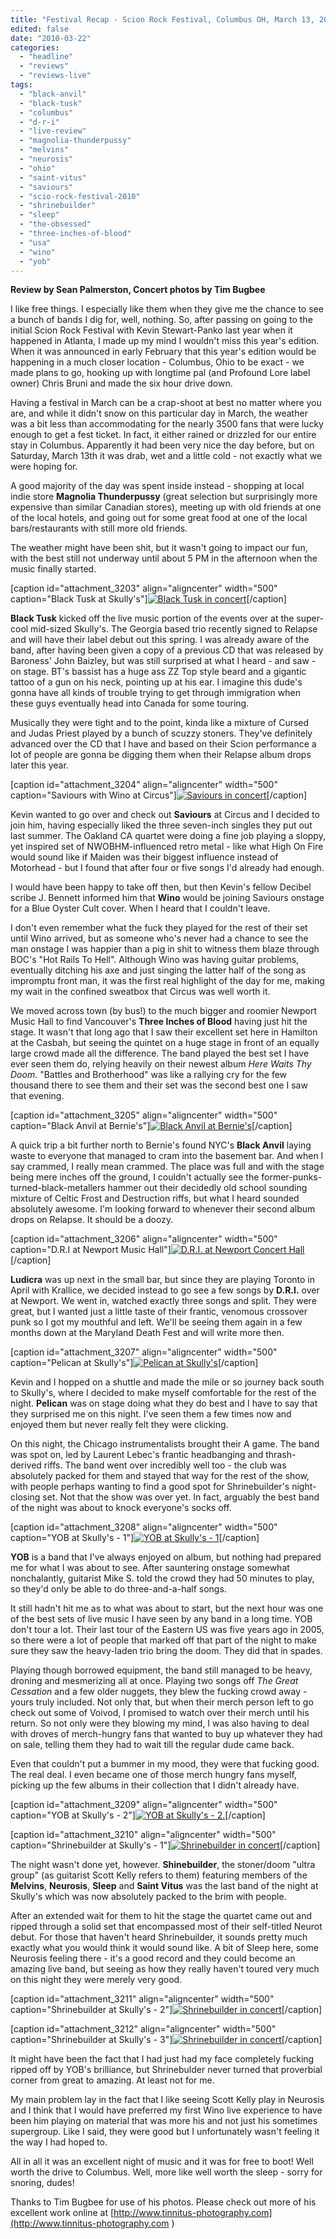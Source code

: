```yaml
---
title: "Festival Recap - Scion Rock Festival, Columbus OH, March 13, 2010"
edited: false
date: "2010-03-22"
categories:
  - "headline"
  - "reviews"
  - "reviews-live"
tags:
  - "black-anvil"
  - "black-tusk"
  - "columbus"
  - "d-r-i"
  - "live-review"
  - "magnolia-thunderpussy"
  - "melvins"
  - "neurosis"
  - "ohio"
  - "saint-vitus"
  - "saviours"
  - "scio-rock-festival-2010"
  - "shrinebuilder"
  - "sleep"
  - "the-obsessed"
  - "three-inches-of-blood"
  - "usa"
  - "wino"
  - "yob"
---
```


**Review by Sean Palmerston, Concert photos by Tim Bugbee**

I like free things. I especially like them when they give me the chance to see a bunch of bands I dig for, well, nothing. So, after passing on going to the initial Scion Rock Festival with Kevin Stewart-Panko last year when it happened in Atlanta, I made up my mind I wouldn't miss this year's edition. When it was announced in early February that this year's edition would be happening in a much closer location - Columbus, Ohio to be exact - we made plans to go, hooking up with longtime pal (and Profound Lore label owner) Chris Bruni and made the six hour drive down.

Having a festival in March can be a crap-shoot at best no matter where you are, and while it didn't snow on this particular day in March, the weather was a bit less than accommodating for the nearly 3500 fans that were lucky enough to get a fest ticket. In fact, it either rained or drizzled for our entire stay in Columbus. Apparently it had been very nice the day before, but on Saturday, March 13th it was drab, wet and a little cold - not exactly what we were hoping for.

A good majority of the day was spent inside instead - shopping at local indie store **Magnolia Thunderpussy** (great selection but surprisingly more expensive than similar Canadian stores), meeting up with old friends at one of the local hotels, and going out for some great food at one of the local bars/restaurants with still more old friends.

The weather might have been shit, but it wasn't going to impact our fun, with the best still not underway until about 5 PM in the afternoon when the music finally started.

\[caption id="attachment\_3203" align="aligncenter" width="500" caption="Black Tusk at Skully's"\][![Black Tusk in concert](http://www.hellbound.ca/wp-content/uploads/2010/03/IMG_5360-copy.jpg "Black Tusk in concert")](http://www.hellbound.ca/wp-content/uploads/2010/03/IMG_5360-copy.jpg)\[/caption\]

**Black Tusk** kicked off the live music portion of the events over at the super-cool mid-sized Skully's. The Georgia based trio recently signed to Relapse and will have their label debut out this spring. I was already aware of the band, after having been given a copy of a previous CD that was released by Baroness' John Baizley, but was still surprised at what I heard - and saw - on stage. BT's bassist has a huge ass ZZ Top style beard and a gigantic tattoo of a gun on his neck, pointing up at his ear. I imagine this dude's gonna have all kinds of trouble trying to get through immigration when these guys eventually head into Canada for some touring.

Musically they were tight and to the point, kinda like a mixture of Cursed and Judas Priest played by a bunch of scuzzy stoners. They've definitely advanced over the CD that I have and based on their Scion performance a lot of people are gonna be digging them when their Relapse album drops later this year.

\[caption id="attachment\_3204" align="aligncenter" width="500" caption="Saviours with Wino at Circus"\][![Saviours in concert](http://www.hellbound.ca/wp-content/uploads/2010/03/IMG_5477-copy.jpg "Saviours in concert")](http://www.hellbound.ca/wp-content/uploads/2010/03/IMG_5477-copy.jpg)\[/caption\]

Kevin wanted to go over and check out **Saviours** at Circus and I decided to join him, having especially liked the three seven-inch singles they put out last summer. The Oakland CA quartet were doing a fine job playing a sloppy, yet inspired set of NWOBHM-influenced retro metal - like what High On Fire would sound like if Maiden was their biggest influence instead of Motorhead - but I found that after four or five songs I'd already had enough.

I would have been happy to take off then, but then Kevin's fellow Decibel scribe J. Bennett informed him that **Wino** would be joining Saviours onstage for a Blue Oyster Cult cover. When I heard that I couldn't leave.

I don't even remember what the fuck they played for the rest of their set until Wino arrived, but as someone who's never had a chance to see the man onstage I was happier than a pig in shit to witness them blaze through BOC's "Hot Rails To Hell". Although Wino was having guitar problems, eventually ditching his axe and just singing the latter half of the song as impromptu front man, it was the first real highlight of the day for me, making my wait in the confined sweatbox that Circus was well worth it.

We moved across town (by bus!) to the much bigger and roomier Newport Music Hall to find Vancouver's **Three Inches of Blood** having just hit the stage. It wasn't that long ago that I saw their excellent set here in Hamilton at the Casbah, but seeing the quintet on a huge stage in front of an equally large crowd made all the difference. The band played the best set I have ever seen them do, relying heavily on their newest album _Here Waits Thy Doom_. "Battles and Brotherhood" was like a rallying cry for the few thousand there to see them and their set was the second best one I saw that evening.

\[caption id="attachment\_3205" align="aligncenter" width="500" caption="Black Anvil at Bernie's"\][![Black Anvil at Bernie's](http://www.hellbound.ca/wp-content/uploads/2010/03/IMG_5783-copy.jpg "Black Anvil in concert")](http://www.hellbound.ca/wp-content/uploads/2010/03/IMG_5783-copy.jpg)\[/caption\]

A quick trip a bit further north to Bernie's found NYC's **Black Anvil** laying waste to everyone that managed to cram into the basement bar. And when I say crammed, I really mean crammed. The place was full and with the stage being mere inches off the ground, I couldn't actually see the former-punks-turned-black-metallers hammer out their decidedly old school sounding mixture of Celtic Frost and Destruction riffs, but what I heard sounded absolutely awesome. I'm looking forward to whenever their second album drops on Relapse. It should be a doozy.

\[caption id="attachment\_3206" align="aligncenter" width="500" caption="D.R.I at Newport Music Hall"\][![D.R.I. at Newport Concert Hall](http://www.hellbound.ca/wp-content/uploads/2010/03/IMG_5924-copy_1.jpg "D.R.I. in concert")](http://www.hellbound.ca/wp-content/uploads/2010/03/IMG_5924-copy_1.jpg)\[/caption\]

**Ludicra** was up next in the small bar, but since they are playing Toronto in April with Krallice, we decided instead to go see a few songs by **D.R.I.** over at Newport. We went in, watched exactly three songs and split. They were great, but I wanted just a little taste of their frantic, venomous crossover punk so I got my mouthful and left. We'll be seeing them again in a few months down at the Maryland Death Fest and will write more then.

\[caption id="attachment\_3207" align="aligncenter" width="500" caption="Pelican at Skully's"\][![Pelican at Skully's](http://www.hellbound.ca/wp-content/uploads/2010/03/IMG_5996-copy.jpg "Pelican in concert")](http://www.hellbound.ca/wp-content/uploads/2010/03/IMG_5996-copy.jpg)\[/caption\]

Kevin and I hopped on a shuttle and made the mile or so journey back south to Skully's, where I decided to make myself comfortable for the rest of the night. **Pelican** was on stage doing what they do best and I have to say that they surprised me on this night. I've seen them a few times now and enjoyed them but never really felt they were clicking.

On this night, the Chicago instrumentalists brought their A game. The band was spot on, led by Laurent Lebec's frantic headbanging and thrash-derived riffs. The band went over incredibly well too - the club was absolutely packed for them and stayed that way for the rest of the show, with people perhaps wanting to find a good spot for Shrinebuilder's night-closing set. Not that the show was over yet. In fact, arguably the best band of the night was about to knock everyone's socks off.

\[caption id="attachment\_3208" align="aligncenter" width="500" caption="YOB at Skully's - 1"\][![YOB at Skully's - 1](http://www.hellbound.ca/wp-content/uploads/2010/03/IMG_6074-copy.jpg "YOB in concert")](http://www.hellbound.ca/wp-content/uploads/2010/03/IMG_6074-copy.jpg)\[/caption\]

**YOB** is a band that I've always enjoyed on album, but nothing had prepared me for what I was about to see. After sauntering onstage somewhat nonchalantly, guitarist Mike S. told the crowd they had 50 minutes to play, so they'd only be able to do three-and-a-half songs.

It still hadn't hit me as to what was about to start, but the next hour was one of the best sets of live music I have seen by any band in a long time. YOB don't tour a lot. Their last tour of the Eastern US was five years ago in 2005, so there were a lot of people that marked off that part of the night to make sure they saw the heavy-laden trio bring the doom. They did that in spades.

Playing though borrowed equipment, the band still managed to be heavy, droning and mesmerizing all at once. Playing two songs off _The Great Cessation_ and a few older nuggets, they blew the fucking crowd away - yours truly included. Not only that, but when their merch person left to go check out some of Voivod, I promised to watch over their merch until his return. So not only were they blowing my mind, I was also having to deal with droves of merch-hungry fans that wanted to buy up whatever they had on sale, telling them they had to wait till the regular dude came back.

Even that couldn't put a bummer in my mood, they were that fucking good. The real deal. I even became one of those merch hungry fans myself, picking up the few albums in their collection that I didn't already have.

\[caption id="attachment\_3209" align="aligncenter" width="500" caption="YOB at Skully's - 2"\][![YOB at Skully's - 2. ](http://www.hellbound.ca/wp-content/uploads/2010/03/IMG_6113-copy.jpg "YOB in concert")](http://www.hellbound.ca/wp-content/uploads/2010/03/IMG_6113-copy.jpg)\[/caption\]

\[caption id="attachment\_3210" align="aligncenter" width="500" caption="Shrinebuilder at Skully's - 1"\][![Shrinebuilder in concert](http://www.hellbound.ca/wp-content/uploads/2010/03/IMG_6245-copy.jpg "Shrinebuilder in concert")](http://www.hellbound.ca/wp-content/uploads/2010/03/IMG_6245-copy.jpg)\[/caption\]

The night wasn't done yet, however. **Shinebuilder**, the stoner/doom "ultra group" (as guitarist Scott Kelly refers to them) featuring members of the **Melvins**, **Neurosis**, **Sleep** and **Saint Vitus** was the last band of the night at Skully's which was now absolutely packed to the brim with people.

After an extended wait for them to hit the stage the quartet came out and ripped through a solid set that encompassed most of their self-titled Neurot debut. For those that haven't heard Shrinebuilder, it sounds pretty much exactly what you would think it would sound like. A bit of Sleep here, some Neurosis feeling there - it's a good record and they could become an amazing live band, but seeing as how they really haven't toured very much on this night they were merely very good.

\[caption id="attachment\_3211" align="aligncenter" width="500" caption="Shrinebuilder at Skully's - 2"\][![Shrinebuilder in concert](http://www.hellbound.ca/wp-content/uploads/2010/03/IMG_6262-copy.jpg "Shrinebuilder in concert")](http://www.hellbound.ca/wp-content/uploads/2010/03/IMG_6262-copy.jpg)\[/caption\]

\[caption id="attachment\_3212" align="aligncenter" width="500" caption="Shrinebuilder at Skully's - 3"\][![Shrinebuilder in concert](http://www.hellbound.ca/wp-content/uploads/2010/03/IMG_6154-copy.jpg "Shrinebuilder in concert")](http://www.hellbound.ca/wp-content/uploads/2010/03/IMG_6154-copy.jpg)\[/caption\]

It might have been the fact that I had just had my face completely fucking ripped off by YOB's brilliance, but Shrinebulder never turned that proverbial corner from great to amazing. At least not for me.

My main problem lay in the fact that I like seeing Scott Kelly play in Neurosis and I think that I would have preferred my first Wino live experience to have been him playing on material that was more his and not just his sometimes supergroup. Like I said, they were good but I unfortunately wasn't feeling it the way I had hoped to.

All in all it was an excellent night of music and it was for free to boot! Well worth the drive to Columbus. Well, more like well worth the sleep - sorry for snoring, dudes!

Thanks to Tim Bugbee for use of his photos. Please check out more of his excellent work online at [http://www.tinnitus-photography.com](http://www.tinnitus-photography.com )
